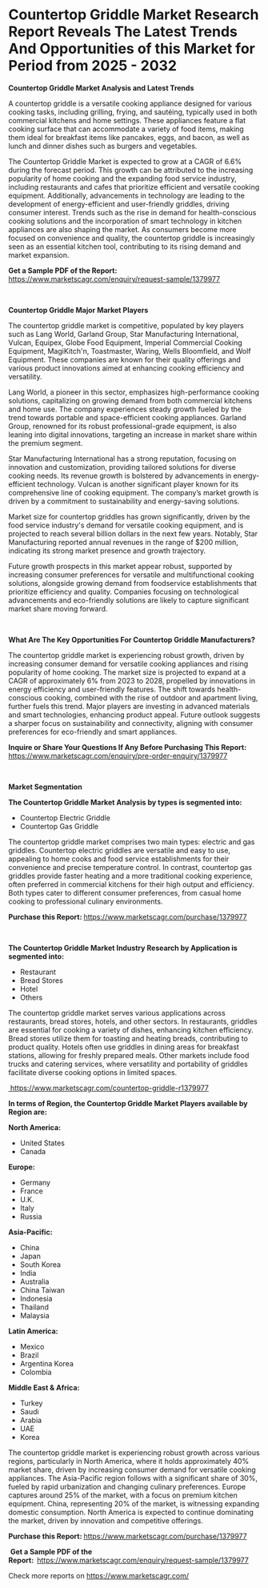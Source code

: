 <p><h1>Countertop Griddle Market Research Report Reveals The Latest Trends And Opportunities of this Market for Period from 2025 - 2032</h1></p><p><strong>Countertop Griddle Market Analysis and Latest Trends</strong></p>
<p><p>A countertop griddle is a versatile cooking appliance designed for various cooking tasks, including grilling, frying, and sautéing, typically used in both commercial kitchens and home settings. These appliances feature a flat cooking surface that can accommodate a variety of food items, making them ideal for breakfast items like pancakes, eggs, and bacon, as well as lunch and dinner dishes such as burgers and vegetables.</p><p>The Countertop Griddle Market is expected to grow at a CAGR of 6.6% during the forecast period. This growth can be attributed to the increasing popularity of home cooking and the expanding food service industry, including restaurants and cafes that prioritize efficient and versatile cooking equipment. Additionally, advancements in technology are leading to the development of energy-efficient and user-friendly griddles, driving consumer interest. Trends such as the rise in demand for health-conscious cooking solutions and the incorporation of smart technology in kitchen appliances are also shaping the market. As consumers become more focused on convenience and quality, the countertop griddle is increasingly seen as an essential kitchen tool, contributing to its rising demand and market expansion.</p></p>
<p><strong>Get a Sample PDF of the Report:&nbsp;</strong> <a href="https://www.marketscagr.com/enquiry/request-sample/1379977?utm_campaign=2892&utm_medium=2&utm_source=Github&utm_content=ia&utm_term=11042025&utm_id=countertop-griddle">https://www.marketscagr.com/enquiry/request-sample/1379977</a></p>
<p>&nbsp;</p>
<p><strong>Countertop Griddle Major Market Players</strong></p>
<p><p>The countertop griddle market is competitive, populated by key players such as Lang World, Garland Group, Star Manufacturing International, Vulcan, Equipex, Globe Food Equipment, Imperial Commercial Cooking Equipment, MagiKitch'n, Toastmaster, Waring, Wells Bloomfield, and Wolf Equipment. These companies are known for their quality offerings and various product innovations aimed at enhancing cooking efficiency and versatility.</p><p>Lang World, a pioneer in this sector, emphasizes high-performance cooking solutions, capitalizing on growing demand from both commercial kitchens and home use. The company experiences steady growth fueled by the trend towards portable and space-efficient cooking appliances. Garland Group, renowned for its robust professional-grade equipment, is also leaning into digital innovations, targeting an increase in market share within the premium segment.</p><p>Star Manufacturing International has a strong reputation, focusing on innovation and customization, providing tailored solutions for diverse cooking needs. Its revenue growth is bolstered by advancements in energy-efficient technology. Vulcan is another significant player known for its comprehensive line of cooking equipment. The company’s market growth is driven by a commitment to sustainability and energy-saving solutions.</p><p>Market size for countertop griddles has grown significantly, driven by the food service industry's demand for versatile cooking equipment, and is projected to reach several billion dollars in the next few years. Notably, Star Manufacturing reported annual revenues in the range of $200 million, indicating its strong market presence and growth trajectory.</p><p>Future growth prospects in this market appear robust, supported by increasing consumer preferences for versatile and multifunctional cooking solutions, alongside growing demand from foodservice establishments that prioritize efficiency and quality. Companies focusing on technological advancements and eco-friendly solutions are likely to capture significant market share moving forward.</p></p>
<p>&nbsp;</p>
<p><strong>What Are The Key Opportunities For Countertop Griddle Manufacturers?</strong></p>
<p><p>The countertop griddle market is experiencing robust growth, driven by increasing consumer demand for versatile cooking appliances and rising popularity of home cooking. The market size is projected to expand at a CAGR of approximately 6% from 2023 to 2028, propelled by innovations in energy efficiency and user-friendly features. The shift towards health-conscious cooking, combined with the rise of outdoor and apartment living, further fuels this trend. Major players are investing in advanced materials and smart technologies, enhancing product appeal. Future outlook suggests a sharper focus on sustainability and connectivity, aligning with consumer preferences for eco-friendly and smart appliances.</p></p>
<p><strong>Inquire or Share Your Questions If Any Before Purchasing This Report:</strong> <a href="https://www.marketscagr.com/enquiry/pre-order-enquiry/1379977?utm_campaign=2892&utm_medium=2&utm_source=Github&utm_content=ia&utm_term=11042025&utm_id=countertop-griddle">https://www.marketscagr.com/enquiry/pre-order-enquiry/1379977</a></p>
<p>&nbsp;</p>
<p><strong>Market Segmentation</strong></p>
<p><strong>The Countertop Griddle Market Analysis by types is segmented into:</strong></p>
<p><ul><li>Countertop Electric Griddle</li><li>Countertop Gas Griddle</li></ul></p>
<p><p>The countertop griddle market comprises two main types: electric and gas griddles. Countertop electric griddles are versatile and easy to use, appealing to home cooks and food service establishments for their convenience and precise temperature control. In contrast, countertop gas griddles provide faster heating and a more traditional cooking experience, often preferred in commercial kitchens for their high output and efficiency. Both types cater to different consumer preferences, from casual home cooking to professional culinary environments.</p></p>
<p><strong>Purchase this Report:&nbsp;</strong><a href="https://www.marketscagr.com/purchase/1379977?utm_campaign=2892&utm_medium=2&utm_source=Github&utm_content=ia&utm_term=11042025&utm_id=countertop-griddle">https://www.marketscagr.com/purchase/1379977</a></p>
<p>&nbsp;</p>
<p><strong>The Countertop Griddle Market Industry Research by Application is segmented into:</strong></p>
<p><ul><li>Restaurant</li><li>Bread Stores</li><li>Hotel</li><li>Others</li></ul></p>
<p><p>The countertop griddle market serves various applications across restaurants, bread stores, hotels, and other sectors. In restaurants, griddles are essential for cooking a variety of dishes, enhancing kitchen efficiency. Bread stores utilize them for toasting and heating breads, contributing to product quality. Hotels often use griddles in dining areas for breakfast stations, allowing for freshly prepared meals. Other markets include food trucks and catering services, where versatility and portability of griddles facilitate diverse cooking options in limited spaces.</p></p>
<p><a href="https://www.marketscagr.com/countertop-griddle-r1379977?utm_campaign=2892&utm_medium=2&utm_source=Github&utm_content=ia&utm_term=11042025&utm_id=countertop-griddle">&nbsp;https://www.marketscagr.com/countertop-griddle-r1379977</a></p>
<p><strong>In terms of Region, the Countertop Griddle Market Players available by Region are:</strong></p>
<p>
    <p> <strong> North America: </strong>
        <ul>
            <li>United States</li>
            <li>Canada</li>
        </ul>
        </p> 
    <p> <strong> Europe: </strong>
        <ul>
            <li>Germany</li>
            <li>France</li>
            <li>U.K.</li>
            <li>Italy</li>
            <li>Russia</li>
        </ul>
        </p> 
    <p> <strong> Asia-Pacific: </strong>
        <ul>
            <li>China</li>
            <li>Japan</li>
            <li>South Korea</li>
            <li>India</li>
            <li>Australia</li>
            <li>China Taiwan</li>
            <li>Indonesia</li>
            <li>Thailand</li>
            <li>Malaysia</li>
        </ul>
        </p> 
    <p> <strong> Latin America: </strong>
        <ul>
            <li>Mexico</li>
            <li>Brazil</li>
            <li>Argentina Korea</li>
            <li>Colombia</li>
        </ul>
        </p> 
    <p> <strong> Middle East & Africa: </strong>
        <ul>
            <li>Turkey</li>
            <li>Saudi</li>
            <li>Arabia</li>
            <li>UAE</li>
            <li>Korea</li>
        </ul>
    </p>
    </p>
<p><p>The countertop griddle market is experiencing robust growth across various regions, particularly in North America, where it holds approximately 40% market share, driven by increasing consumer demand for versatile cooking appliances. The Asia-Pacific region follows with a significant share of 30%, fueled by rapid urbanization and changing culinary preferences. Europe captures around 25% of the market, with a focus on premium kitchen equipment. China, representing 20% of the market, is witnessing expanding domestic consumption. North America is expected to continue dominating the market, driven by innovation and competitive offerings.</p></p>
<p><strong>Purchase this Report: </strong><a href="https://www.marketscagr.com/purchase/1379977?utm_campaign=2892&utm_medium=2&utm_source=Github&utm_content=ia&utm_term=11042025&utm_id=countertop-griddle">https://www.marketscagr.com/purchase/1379977</a></p>
<p>&nbsp;<strong>Get a Sample PDF of the Report:&nbsp;&nbsp;</strong><a href="https://www.marketscagr.com/enquiry/request-sample/1379977?utm_campaign=2892&utm_medium=2&utm_source=Github&utm_content=ia&utm_term=11042025&utm_id=countertop-griddle">https://www.marketscagr.com/enquiry/request-sample/1379977</a></p>
<p><strong></strong></p>
<p>Check more reports on <a href="https://www.marketscagr.com/?utm_campaign=2892&utm_medium=2&utm_source=Github&utm_content=ia&utm_term=11042025&utm_id=countertop-griddle">https://www.marketscagr.com/</a></p>